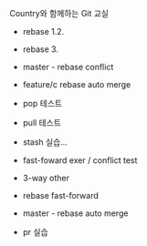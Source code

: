 Country와 함께하는 Git 교실
- rebase 1.2.
- rebase 3.

- master - rebase conflict
- feature/c rebase auto merge

- pop 테스트
- pull 테스트
- stash 실습...



- fast-foward exer / conflict test
- 3-way other

- rebase fast-forward

- master - rebase auto merge

- pr 실습
